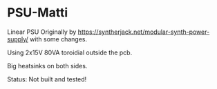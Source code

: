 # PSU-Matti
 Linear PSU
Originally by https://syntherjack.net/modular-synth-power-supply/ with some changes.

Using 2x15V 80VA toroidial outside the pcb.

Big heatsinks on both sides.

Status: Not built and tested!
